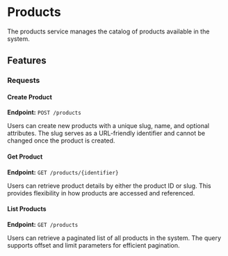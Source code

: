 ﻿# Products

The products service manages the catalog of products available in the system.

## Features

### Requests

#### Create Product

**Endpoint:** `POST /products`

Users can create new products with a unique slug, name, and optional attributes. The slug serves as a URL-friendly identifier and cannot be changed once the product is created.

#### Get Product

**Endpoint:** `GET /products/{identifier}`

Users can retrieve product details by either the product ID or slug. This provides flexibility in how products are accessed and referenced.

#### List Products

**Endpoint:** `GET /products`

Users can retrieve a paginated list of all products in the system. The query supports offset and limit parameters for efficient pagination.
